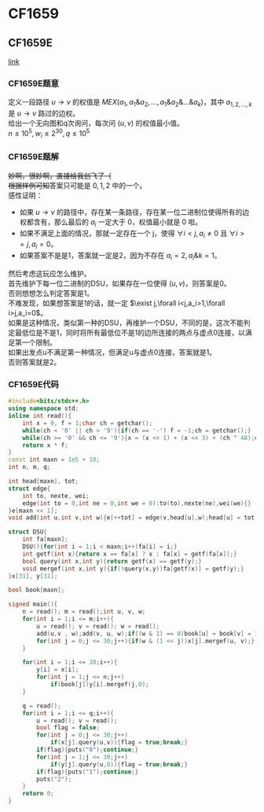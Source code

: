 # CF1659

## CF1659E

[link](https://codeforces.com/problemset/problem/1659/E)

### CF1659E题意

定义一段路径 $u\to v$ 的权值是 $MEX(a_1,a_1\&a_2,...,a_1\&a_2\&...\&a_k)$，其中 $a_{1,2,...,k}$ 是 $u\to v$ 路过的边权。\
给出一个无向图和q次询问，每次问 $(u,v)$ 的权值最小值。\
$n\le10^5,w_i\le 2^{30},q\le10^5$

### CF1659E题解

~~妙啊，很妙啊，直接给我创飞了（~~\
~~根据样例可知~~答案只可能是 ${0,1,2}$ 中的一个。\
感性证明：

- 如果 $u\to v$ 的路径中，存在某一条路径，存在某一位二进制位使得所有的边权都含有，那么最后的 $a_i$ 一定大于 0，权值最小就是 0 啦。
- 如果不满足上面的情况，那就一定存在一个 j，使得 $\forall i<j,a_i\neq0$ 且 $\forall i>=j,a_i=0$。
- 如果答案不是是1，答案就一定是2，因为不存在 $a_i=2,a_i\&k=1$。

然后考虑这玩应怎么维护。\
首先维护下每一位二进制的DSU，如果存在一位使得 $(u,v)$，则答案是0。\
否则想想怎么判定答案是1。\
不难发现，如果想答案是1的话，就一定 $\exist j,\forall i<j,a_i>1,\forall i>j,a_i=0$。\
如果是这种情况，类似第一种的DSU，再维护一个DSU，不同的是，这次不能判定最低位是不是1，同时将所有最低位不是1的边所连接的两点与虚点0连接，以满足第一个限制。\
如果出发点u不满足第一种情况，但满足u与虚点0连接，答案就是1。\
否则答案就是2。

### CF1659E代码

~~~cpp
#include<bits/stdc++.h>
using namespace std;
inline int read(){
    int x = 0, f = 1;char ch = getchar();
    while(ch < '0' || ch > '9'){if(ch == '-') f = -1;ch = getchar();}
    while(ch >= '0' && ch <= '9'){x = (x << 1) + (x << 3) + (ch ^ 48);ch = getchar();}
    return x * f;
}
const int maxn = 1e5 + 10;
int n, m, q;

int head[maxn], tot;
struct edge{
    int to, nexte, wei;
    edge(int to = 0,int ne = 0,int we = 0):to(to),nexte(ne),wei(we){}
}e[maxn << 1];
void add(int u,int v,int w){e[++tot] = edge(v,head[u],w);head[u] = tot;}

struct DSU{
    int fa[maxn];
    DSU(){for(int i = 1;i < maxn;i++)fa[i] = i;}
    int getf(int x){return x == fa[x] ? x : fa[x] = getf(fa[x]);}
    bool query(int x,int y){return getf(x) == getf(y);}
    void mergef(int x,int y){if(!query(x,y))fa[getf(x)] = getf(y);}
}x[31], y[31];

bool book[maxn];

signed main(){
    n = read(); m = read();int u, v, w;
    for(int i = 1;i <= m;i++){
        u = read(); v = read(); w = read();
        add(u,v , w);add(v, u, w);if((w & 1) == 0)book[u] = book[v] = 1;
        for(int j = 0;j <= 30;j++){if(w & (1 << j))x[j].mergef(u, v);}
    }

    for(int i = 1;i <= 30;i++){
        y[i] = x[i];
        for(int j = 1;j <= n;j++)
            if(book[j])y[i].mergef(j,0);
    }

    q = read();
    for(int i = 1;i <= q;i++){
        u = read(); v = read();
        bool flag = false;
        for(int j = 0;j <= 30;j++)
            if(x[j].query(u,v)){flag = true;break;}
        if(flag){puts("0");continue;}
        for(int j = 1;j <= 30;j++)
            if(y[j].query(u,0)){flag = true;break;}
        if(flag){puts("1");continue;}
        puts("2");
    }
    return 0;
}
~~~
